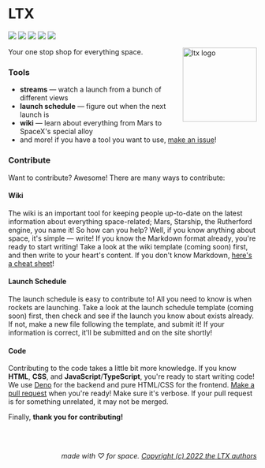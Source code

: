 # LTX

<img src="https://img.shields.io/github/license/jordanreger/ltx?color=ff9a51"> <img src="https://img.shields.io/github/stars/jordanreger/ltx?color=ff9a51"> <img src="https://img.shields.io/github/issues/jordanreger/ltx?color=ff9a51"> <img src="https://img.shields.io/github/commit-activity/m/jordanreger/ltx?color=ff9a51"> <img src="https://img.shields.io/tokei/lines/github/jordanreger/ltx?color=ff9a51">

<img align="right" src="https://ltx.deno.dev/bin/logo.svg" height="150px" alt="ltx logo">

Your one stop shop for everything space. 

### Tools

- **streams** — watch a launch from a bunch of different views
- **launch schedule** — figure out when the next launch is
- **wiki** — learn about everything from Mars to SpaceX's special alloy
- and more! if you have a tool you want to use, <a href="https://github.com/jordanreger/ltx/issues/new">make an issue</a>!

### Contribute

Want to contribute? Awesome! There are many ways to contribute: 

#### Wiki
The wiki is an important tool for keeping people up-to-date on the latest information about everything space-related; Mars, Starship, the Rutherford engine, you name it! So how can you help? Well, if you know anything about space, it's simple — write! If you know the Markdown format already, you're ready to start writing! Take a look at the wiki template (coming soon) first, and then write to your heart's content. If you don't know Markdown, <a href="https://www.markdownguide.org/cheat-sheet/">here's a cheat sheet</a>!

#### Launch Schedule
The launch schedule is easy to contribute to! All you need to know is when rockets are launching. Take a look at the launch schedule template (coming soon) first, then check and see if the launch you know about exists already. If not, make a new file following the template, and submit it! If your information is correct, it'll be submitted and on the site shortly!

#### Code
Contributing to the code takes a little bit more knowledge. If you know **HTML**, **CSS**, and **JavaScript**/**TypeScript**, you're ready to start writing code! We use <a href="https://deno.land">Deno</a> for the backend and pure HTML/CSS for the frontend. <a href="">Make a pull request</a> when you're ready! Make sure it's verbose. If your pull request is for something unrelated, it may not be merged.

Finally, **thank you for contributing!**

<br/>
<br/>

<div align="right">

*made with ♡ for space. <a href="https://github.com/jordanreger/ltx/blob/main/LICENSE">Copyright (c) 2022 the LTX authors</a>*

</div>